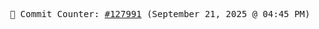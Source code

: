 <p align="center">
    <samp>
        📮 Commit Counter: <a href="https://github.com/Javascript-void0/Javascript-void0/commits/main">#127991</a> (September 21, 2025 @ 04:45 PM)
    </samp>
</p>